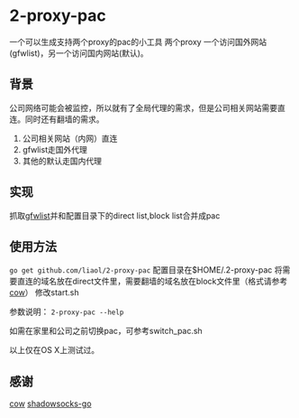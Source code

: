 # 2-proxy-pac
一个可以生成支持两个proxy的pac的小工具
两个proxy 一个访问国外网站(gfwlist)，另一个访问国内网站(默认)。

## 背景
公司网络可能会被监控，所以就有了全局代理的需求，但是公司相关网站需要直连。同时还有翻墙的需求。
1. 公司相关网站（内网）直连
2. gfwlist走国外代理
3. 其他的默认走国内代理

## 实现
抓取[gfwlist](https://raw.githubusercontent.com/gfwlist/gfwlist/master/gfwlist.txt)并和配置目录下的direct list,block list合并成pac
  
## 使用方法  
```go get github.com/liaol/2-proxy-pac```
配置目录在$HOME/.2-proxy-pac
将需要直连的域名放在direct文件里，需要翻墙的域名放在block文件里（格式请参考[cow](https://github.com/cyfdecyf/cow)）
修改start.sh

参数说明： ```2-proxy-pac --help```

如需在家里和公司之前切换pac，可参考switch_pac.sh

以上仅在OS X上测试过。

## 感谢
[cow](https://github.com/cyfdecyf/cow)
[shadowsocks-go](https://github.com/shadowsocks/shadowsocks-go)





